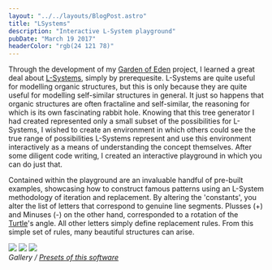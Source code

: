 ```yaml
---
layout: "../../layouts/BlogPost.astro"
title: "LSystems"
description: "Interactive L-System playground"
pubDate: "March 19 2017"
headerColor: "rgb(24 121 78)"
---
```

Through the development of my [Garden of Eden](https://vera.lgbt/software/the-garden-of-eden) project, I learned a great deal about [L-Systems](https://en.wikipedia.org/wiki/L-system), simply by prerequesite. L-Systems are quite useful for modelling organic structures, but this is only because they are quite useful for modelling self-similar structures in general. It just so happens that organic structures are often fractaline and self-similar, the reasoning for which is its own fascinating rabbit hole. Knowing that this tree generator I had created represented only a small subset of the possibilities for L-Systems, I wished to create an environment in which others could see the true range of possibilities L-Systems represent and use this environment interactively as a means of understanding the concept themselves. After some diligent code writing, I created an interactive playground in which you can do just that.

Contained within the playground are an invaluable handful of pre-built examples, showcasing how to construct famous patterns using an L-System methodology of iteration and replacement. By altering the 'constants', you alter the list of letters that correspond to genuine line segments. Plusses (+) and Minuses (-) on the other hand, corresponded to a rotation of the [Turtle](https://en.wikipedia.org/wiki/Turtle_graphics)'s angle. All other letters simply define replacement rules. From this simple set of rules, many beautiful structures can arise.

<div class="gallery-box">
  <div class="gallery">
    <img src="/images/software/lsystem/1.png">
    <img src="/images/software/lsystem/2.png">
    <img src="/images/software/lsystem/3.png">
  </div>
  <em>Gallery / <a href="https://vera.lgbt/projects/LSystemPlayground" target="_blank">Presets of this software</a></em>
</div>